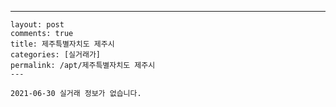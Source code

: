 ---
    layout: post
    comments: true
    title: 제주특별자치도 제주시
    categories: [실거래가]
    permalink: /apt/제주특별자치도 제주시
    ---

    2021-06-30 실거래 정보가 없습니다.

    